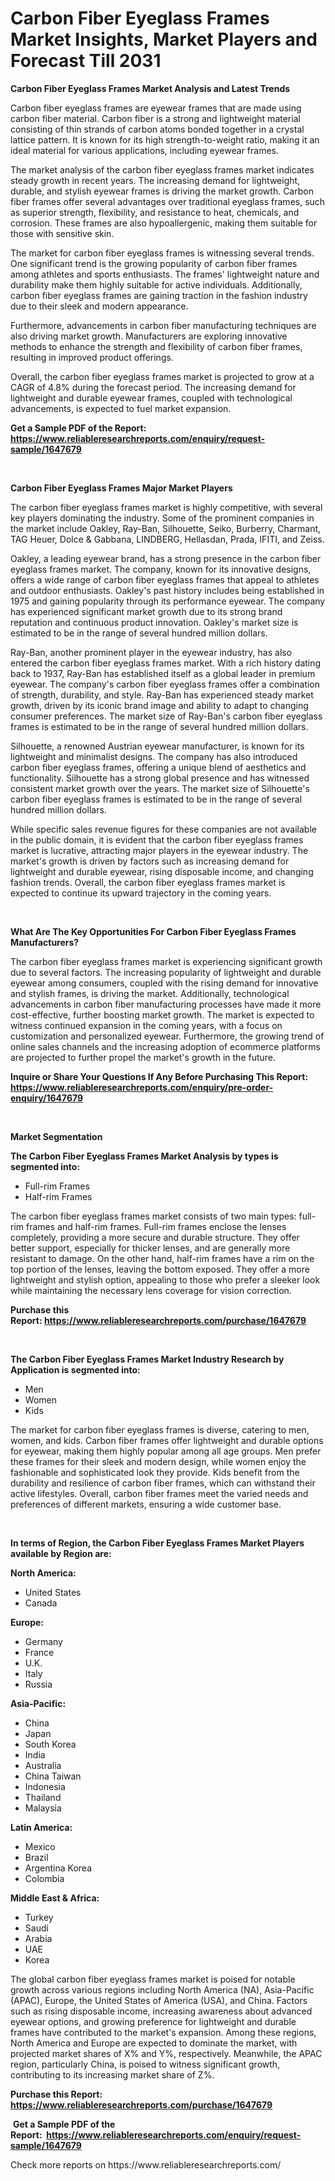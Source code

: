 <p><h1>Carbon Fiber Eyeglass Frames Market Insights, Market Players and Forecast Till 2031</h1></p><p><strong>Carbon Fiber Eyeglass Frames Market Analysis and Latest Trends</strong></p>
<p><p>Carbon fiber eyeglass frames are eyewear frames that are made using carbon fiber material. Carbon fiber is a strong and lightweight material consisting of thin strands of carbon atoms bonded together in a crystal lattice pattern. It is known for its high strength-to-weight ratio, making it an ideal material for various applications, including eyewear frames.</p><p>The market analysis of the carbon fiber eyeglass frames market indicates steady growth in recent years. The increasing demand for lightweight, durable, and stylish eyewear frames is driving the market growth. Carbon fiber frames offer several advantages over traditional eyeglass frames, such as superior strength, flexibility, and resistance to heat, chemicals, and corrosion. These frames are also hypoallergenic, making them suitable for those with sensitive skin.</p><p>The market for carbon fiber eyeglass frames is witnessing several trends. One significant trend is the growing popularity of carbon fiber frames among athletes and sports enthusiasts. The frames' lightweight nature and durability make them highly suitable for active individuals. Additionally, carbon fiber eyeglass frames are gaining traction in the fashion industry due to their sleek and modern appearance.</p><p>Furthermore, advancements in carbon fiber manufacturing techniques are also driving market growth. Manufacturers are exploring innovative methods to enhance the strength and flexibility of carbon fiber frames, resulting in improved product offerings.</p><p>Overall, the carbon fiber eyeglass frames market is projected to grow at a CAGR of 4.8% during the forecast period. The increasing demand for lightweight and durable eyewear frames, coupled with technological advancements, is expected to fuel market expansion.</p></p>
<p><strong>Get a Sample PDF of the Report:&nbsp; <a href="https://www.reliableresearchreports.com/enquiry/request-sample/1647679">https://www.reliableresearchreports.com/enquiry/request-sample/1647679</a></strong></p>
<p>&nbsp;</p>
<p><strong>Carbon Fiber Eyeglass Frames Major Market Players</strong></p>
<p><p>The carbon fiber eyeglass frames market is highly competitive, with several key players dominating the industry. Some of the prominent companies in the market include Oakley, Ray-Ban, Silhouette, Seiko, Burberry, Charmant, TAG Heuer, Dolce & Gabbana, LINDBERG, Hellasdan, Prada, IFITI, and Zeiss.</p><p>Oakley, a leading eyewear brand, has a strong presence in the carbon fiber eyeglass frames market. The company, known for its innovative designs, offers a wide range of carbon fiber eyeglass frames that appeal to athletes and outdoor enthusiasts. Oakley's past history includes being established in 1975 and gaining popularity through its performance eyewear. The company has experienced significant market growth due to its strong brand reputation and continuous product innovation. Oakley's market size is estimated to be in the range of several hundred million dollars.</p><p>Ray-Ban, another prominent player in the eyewear industry, has also entered the carbon fiber eyeglass frames market. With a rich history dating back to 1937, Ray-Ban has established itself as a global leader in premium eyewear. The company's carbon fiber eyeglass frames offer a combination of strength, durability, and style. Ray-Ban has experienced steady market growth, driven by its iconic brand image and ability to adapt to changing consumer preferences. The market size of Ray-Ban's carbon fiber eyeglass frames is estimated to be in the range of several hundred million dollars.</p><p>Silhouette, a renowned Austrian eyewear manufacturer, is known for its lightweight and minimalist designs. The company has also introduced carbon fiber eyeglass frames, offering a unique blend of aesthetics and functionality. Silhouette has a strong global presence and has witnessed consistent market growth over the years. The market size of Silhouette's carbon fiber eyeglass frames is estimated to be in the range of several hundred million dollars.</p><p>While specific sales revenue figures for these companies are not available in the public domain, it is evident that the carbon fiber eyeglass frames market is lucrative, attracting major players in the eyewear industry. The market's growth is driven by factors such as increasing demand for lightweight and durable eyewear, rising disposable income, and changing fashion trends. Overall, the carbon fiber eyeglass frames market is expected to continue its upward trajectory in the coming years.</p></p>
<p>&nbsp;</p>
<p><strong>What Are The Key Opportunities For Carbon Fiber Eyeglass Frames Manufacturers?</strong></p>
<p><p>The carbon fiber eyeglass frames market is experiencing significant growth due to several factors. The increasing popularity of lightweight and durable eyewear among consumers, coupled with the rising demand for innovative and stylish frames, is driving the market. Additionally, technological advancements in carbon fiber manufacturing processes have made it more cost-effective, further boosting market growth. The market is expected to witness continued expansion in the coming years, with a focus on customization and personalized eyewear. Furthermore, the growing trend of online sales channels and the increasing adoption of ecommerce platforms are projected to further propel the market's growth in the future.</p></p>
<p><strong>Inquire or Share Your Questions If Any Before Purchasing This Report: <a href="https://www.reliableresearchreports.com/enquiry/pre-order-enquiry/1647679">https://www.reliableresearchreports.com/enquiry/pre-order-enquiry/1647679</a></strong></p>
<p>&nbsp;</p>
<p><strong>Market Segmentation</strong></p>
<p><strong>The Carbon Fiber Eyeglass Frames Market Analysis by types is segmented into:</strong></p>
<p><ul><li>Full-rim Frames</li><li>Half-rim Frames</li></ul></p>
<p><p>The carbon fiber eyeglass frames market consists of two main types: full-rim frames and half-rim frames. Full-rim frames enclose the lenses completely, providing a more secure and durable structure. They offer better support, especially for thicker lenses, and are generally more resistant to damage. On the other hand, half-rim frames have a rim on the top portion of the lenses, leaving the bottom exposed. They offer a more lightweight and stylish option, appealing to those who prefer a sleeker look while maintaining the necessary lens coverage for vision correction.</p></p>
<p><strong>Purchase this Report:&nbsp;<a href="https://www.reliableresearchreports.com/purchase/1647679">https://www.reliableresearchreports.com/purchase/1647679</a></strong></p>
<p>&nbsp;</p>
<p><strong>The Carbon Fiber Eyeglass Frames Market Industry Research by Application is segmented into:</strong></p>
<p><ul><li>Men</li><li>Women</li><li>Kids</li></ul></p>
<p><p>The market for carbon fiber eyeglass frames is diverse, catering to men, women, and kids. Carbon fiber frames offer lightweight and durable options for eyewear, making them highly popular among all age groups. Men prefer these frames for their sleek and modern design, while women enjoy the fashionable and sophisticated look they provide. Kids benefit from the durability and resilience of carbon fiber frames, which can withstand their active lifestyles. Overall, carbon fiber frames meet the varied needs and preferences of different markets, ensuring a wide customer base.</p></p>
<p>&nbsp;</p>
<p><strong>In terms of Region, the Carbon Fiber Eyeglass Frames Market Players available by Region are:</strong></p>
<p>
    <p> <strong> North America: </strong>
        <ul>
            <li>United States</li>
            <li>Canada</li>
        </ul>
        </p> 
    <p> <strong> Europe: </strong>
        <ul>
            <li>Germany</li>
            <li>France</li>
            <li>U.K.</li>
            <li>Italy</li>
            <li>Russia</li>
        </ul>
        </p> 
    <p> <strong> Asia-Pacific: </strong>
        <ul>
            <li>China</li>
            <li>Japan</li>
            <li>South Korea</li>
            <li>India</li>
            <li>Australia</li>
            <li>China Taiwan</li>
            <li>Indonesia</li>
            <li>Thailand</li>
            <li>Malaysia</li>
        </ul>
        </p> 
    <p> <strong> Latin America: </strong>
        <ul>
            <li>Mexico</li>
            <li>Brazil</li>
            <li>Argentina Korea</li>
            <li>Colombia</li>
        </ul>
        </p> 
    <p> <strong> Middle East & Africa: </strong>
        <ul>
            <li>Turkey</li>
            <li>Saudi</li>
            <li>Arabia</li>
            <li>UAE</li>
            <li>Korea</li>
        </ul>
    </p>
    </p>
<p><p>The global carbon fiber eyeglass frames market is poised for notable growth across various regions including North America (NA), Asia-Pacific (APAC), Europe, the United States of America (USA), and China. Factors such as rising disposable income, increasing awareness about advanced eyewear options, and growing preference for lightweight and durable frames have contributed to the market's expansion. Among these regions, North America and Europe are expected to dominate the market, with projected market shares of X% and Y%, respectively. Meanwhile, the APAC region, particularly China, is poised to witness significant growth, contributing to its increasing market share of Z%.</p></p>
<p><strong>Purchase this Report: <a href="https://www.reliableresearchreports.com/purchase/1647679">https://www.reliableresearchreports.com/purchase/1647679</a></strong></p>
<p>&nbsp;<strong>Get a Sample PDF of the Report:&nbsp;&nbsp;<a href="https://www.reliableresearchreports.com/enquiry/request-sample/1647679">https://www.reliableresearchreports.com/enquiry/request-sample/1647679</a></strong></p>
<p><strong></strong></p>
<p>Check more reports on https://www.reliableresearchreports.com/</p>